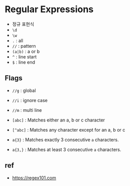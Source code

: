 # Regular Expressions
* 정규 표현식
* `\d`
* `\w`
* `.` : all
* `//` : pattern
* `(a|b)` : a or b
* `^` : line start
* `$` : line end

## Flags
* `//g` : global
* `//i` : ignore case
* `//m` : multi line

* `[abc]` : Matches either an a, b or c character
* `[^abc]` : Matches any character except for an a, b or c
* `a{3}` : Matches exactly 3 consecutive `a` characters.
* `a{3,}` : Matches at least 3 consecutive `a` characters.

## ref
* https://regex101.com
